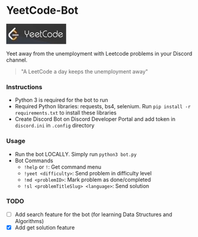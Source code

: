 # YeetCode-Bot
![YeetCode](https://github.com/b72u68/leetcode-bot/blob/master/yeetcode.png)

Yeet away from the unemployment with Leetcode problems in your Discord channel.
> "A LeetCode a day keeps the unemployment away"

### Instructions

* Python 3 is required for the bot to run
* Required Python libraries: requests, bs4, selenium. Run `pip install -r requirements.txt` to install these libraries
* Create Discord Bot on Discord Developer Portal and add token in `discord.ini` in `.config` directory

### Usage

* Run the bot LOCALLY. Simply run `python3 bot.py`
* Bot Commands
    * `!help` or `!`: Get command menu
    * `!yeet <difficulty>`: Send problem in difficulty level
    * `!md <problemID>`: Mark problem as done/completed
    * `!sl <problemTitleSlug> <language>`: Send solution

### TODO 

- [ ] Add search feature for the bot (for learning Data Structures and Algorithms) 
- [x] Add get solution feature

